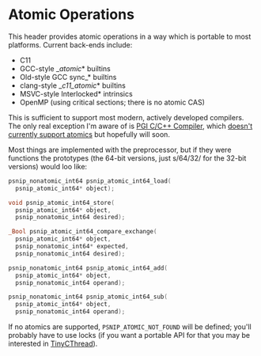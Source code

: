 # Atomic Operations

This header provides atomic operations in a way which is portable to
most platforms.  Current back-ends include:

 * C11
 * GCC-style __atomic_* builtins
 * Old-style GCC sync_* builtins
 * clang-style __c11_atomic_* builtins
 * MSVC-style Interlocked* intrinsics
 * OpenMP (using critical sections; there is no atomic CAS)

This is sufficient to support most modern, actively developed
compilers.  The only real exception I'm aware of is [PGI C/C++
Compiler](http://www.pgroup.com/), which [doesn't currently support
atomics](http://www.pgroup.com/userforum/viewtopic.php?t=5504) but
hopefully will soon.

Most things are implemented with the preprocessor, but if they were
functions the prototypes (the 64-bit versions, just s/64/32/ for the
32-bit versions) would loo like:

```c
psnip_nonatomic_int64 psnip_atomic_int64_load(
  psnip_atomic_int64* object);

void psnip_atomic_int64_store(
  psnip_atomic_int64* object,
  psnip_nonatomic_int64 desired);

_Bool psnip_atomic_int64_compare_exchange(
  psnip_atomic_int64* object,
  psnip_nonatomic_int64* expected,
  psnip_nonatomic_int64 desired);

psnip_nonatomic_int64 psnip_atomic_int64_add(
  psnip_atomic_int64* object,
  psnip_nonatomic_int64 operand);

psnip_nonatomic_int64 psnip_atomic_int64_sub(
  psnip_atomic_int64* object,
  psnip_nonatomic_int64 operand);
```

If no atomics are supported, `PSNIP_ATOMIC_NOT_FOUND` will be
defined; you'll probably have to use locks (if you want a portable API
for that you may be interested in
[TinyCThread](https://github.com/tinycthread/tinycthread/)).
